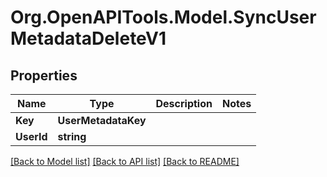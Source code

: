 # Org.OpenAPITools.Model.SyncUserMetadataDeleteV1

## Properties

Name | Type | Description | Notes
------------ | ------------- | ------------- | -------------
**Key** | **UserMetadataKey** |  | 
**UserId** | **string** |  | 

[[Back to Model list]](../../README.md#documentation-for-models) [[Back to API list]](../../README.md#documentation-for-api-endpoints) [[Back to README]](../../README.md)

